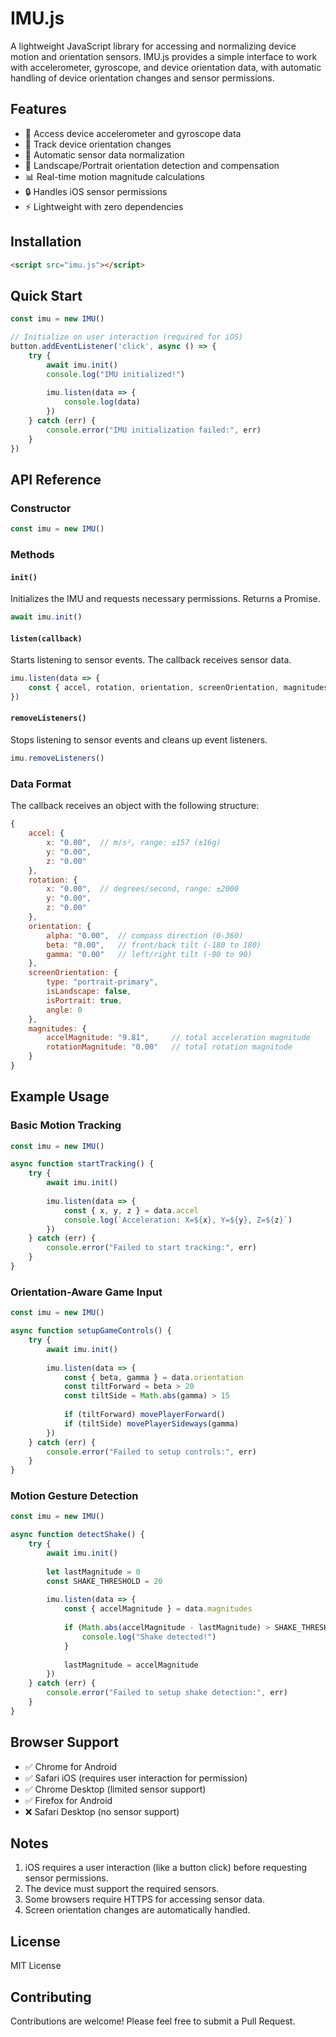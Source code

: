 # IMU.js

A lightweight JavaScript library for accessing and normalizing device motion and orientation sensors. IMU.js provides a simple interface to work with accelerometer, gyroscope, and device orientation data, with automatic handling of device orientation changes and sensor permissions.

## Features

- 📱 Access device accelerometer and gyroscope data
- 🧭 Track device orientation changes
- 📐 Automatic sensor data normalization
- 🔄 Landscape/Portrait orientation detection and compensation
- 📊 Real-time motion magnitude calculations
- 🔒 Handles iOS sensor permissions
- ⚡ Lightweight with zero dependencies

## Installation

```html
<script src="imu.js"></script>
```

## Quick Start

```javascript
const imu = new IMU()

// Initialize on user interaction (required for iOS)
button.addEventListener('click', async () => {
    try {
        await imu.init()
        console.log("IMU initialized!")
        
        imu.listen(data => {
            console.log(data)
        })
    } catch (err) {
        console.error("IMU initialization failed:", err)
    }
})
```

## API Reference

### Constructor

```javascript
const imu = new IMU()
```

### Methods

#### `init()`
Initializes the IMU and requests necessary permissions. Returns a Promise.

```javascript
await imu.init()
```

#### `listen(callback)`
Starts listening to sensor events. The callback receives sensor data.

```javascript
imu.listen(data => {
    const { accel, rotation, orientation, screenOrientation, magnitudes } = data
})
```

#### `removeListeners()`
Stops listening to sensor events and cleans up event listeners.

```javascript
imu.removeListeners()
```

### Data Format

The callback receives an object with the following structure:

```javascript
{
    accel: {
        x: "0.00",  // m/s², range: ±157 (±16g)
        y: "0.00",
        z: "0.00"
    },
    rotation: {
        x: "0.00",  // degrees/second, range: ±2000
        y: "0.00",
        z: "0.00"
    },
    orientation: {
        alpha: "0.00",  // compass direction (0-360)
        beta: "0.00",   // front/back tilt (-180 to 180)
        gamma: "0.00"   // left/right tilt (-90 to 90)
    },
    screenOrientation: {
        type: "portrait-primary",
        isLandscape: false,
        isPortrait: true,
        angle: 0
    },
    magnitudes: {
        accelMagnitude: "9.81",     // total acceleration magnitude
        rotationMagnitude: "0.00"   // total rotation magnitude
    }
}
```

## Example Usage

### Basic Motion Tracking

```javascript
const imu = new IMU()

async function startTracking() {
    try {
        await imu.init()
        
        imu.listen(data => {
            const { x, y, z } = data.accel
            console.log(`Acceleration: X=${x}, Y=${y}, Z=${z}`)
        })
    } catch (err) {
        console.error("Failed to start tracking:", err)
    }
}
```

### Orientation-Aware Game Input

```javascript
const imu = new IMU()

async function setupGameControls() {
    try {
        await imu.init()
        
        imu.listen(data => {
            const { beta, gamma } = data.orientation
            const tiltForward = beta > 20
            const tiltSide = Math.abs(gamma) > 15
            
            if (tiltForward) movePlayerForward()
            if (tiltSide) movePlayerSideways(gamma)
        })
    } catch (err) {
        console.error("Failed to setup controls:", err)
    }
}
```

### Motion Gesture Detection

```javascript
const imu = new IMU()

async function detectShake() {
    try {
        await imu.init()
        
        let lastMagnitude = 0
        const SHAKE_THRESHOLD = 20
        
        imu.listen(data => {
            const { accelMagnitude } = data.magnitudes
            
            if (Math.abs(accelMagnitude - lastMagnitude) > SHAKE_THRESHOLD) {
                console.log("Shake detected!")
            }
            
            lastMagnitude = accelMagnitude
        })
    } catch (err) {
        console.error("Failed to setup shake detection:", err)
    }
}
```

## Browser Support

- ✅ Chrome for Android
- ✅ Safari iOS (requires user interaction for permission)
- ✅ Chrome Desktop (limited sensor support)
- ✅ Firefox for Android
- ❌ Safari Desktop (no sensor support)

## Notes

1. iOS requires a user interaction (like a button click) before requesting sensor permissions.
2. The device must support the required sensors.
3. Some browsers require HTTPS for accessing sensor data.
4. Screen orientation changes are automatically handled.

## License

MIT License

## Contributing

Contributions are welcome! Please feel free to submit a Pull Request.
